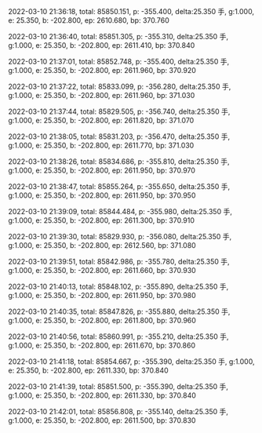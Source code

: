 2022-03-10 21:36:18, total: 85850.151, p: -355.400, delta:25.350 手, g:1.000, e: 25.350, b: -202.800, ep: 2610.680, bp: 370.760

2022-03-10 21:36:40, total: 85851.305, p: -355.310, delta:25.350 手, g:1.000, e: 25.350, b: -202.800, ep: 2611.410, bp: 370.840

2022-03-10 21:37:01, total: 85852.748, p: -355.400, delta:25.350 手, g:1.000, e: 25.350, b: -202.800, ep: 2611.960, bp: 370.920

2022-03-10 21:37:22, total: 85833.099, p: -356.280, delta:25.350 手, g:1.000, e: 25.350, b: -202.800, ep: 2611.960, bp: 371.030

2022-03-10 21:37:44, total: 85829.505, p: -356.740, delta:25.350 手, g:1.000, e: 25.350, b: -202.800, ep: 2611.820, bp: 371.070

2022-03-10 21:38:05, total: 85831.203, p: -356.470, delta:25.350 手, g:1.000, e: 25.350, b: -202.800, ep: 2611.770, bp: 371.030

2022-03-10 21:38:26, total: 85834.686, p: -355.810, delta:25.350 手, g:1.000, e: 25.350, b: -202.800, ep: 2611.950, bp: 370.970

2022-03-10 21:38:47, total: 85855.264, p: -355.650, delta:25.350 手, g:1.000, e: 25.350, b: -202.800, ep: 2611.950, bp: 370.950

2022-03-10 21:39:09, total: 85844.484, p: -355.980, delta:25.350 手, g:1.000, e: 25.350, b: -202.800, ep: 2611.300, bp: 370.910

2022-03-10 21:39:30, total: 85829.930, p: -356.080, delta:25.350 手, g:1.000, e: 25.350, b: -202.800, ep: 2612.560, bp: 371.080

2022-03-10 21:39:51, total: 85842.986, p: -355.780, delta:25.350 手, g:1.000, e: 25.350, b: -202.800, ep: 2611.660, bp: 370.930

2022-03-10 21:40:13, total: 85848.102, p: -355.890, delta:25.350 手, g:1.000, e: 25.350, b: -202.800, ep: 2611.950, bp: 370.980

2022-03-10 21:40:35, total: 85847.826, p: -355.880, delta:25.350 手, g:1.000, e: 25.350, b: -202.800, ep: 2611.800, bp: 370.960

2022-03-10 21:40:56, total: 85860.991, p: -355.210, delta:25.350 手, g:1.000, e: 25.350, b: -202.800, ep: 2611.670, bp: 370.860

2022-03-10 21:41:18, total: 85854.667, p: -355.390, delta:25.350 手, g:1.000, e: 25.350, b: -202.800, ep: 2611.330, bp: 370.840

2022-03-10 21:41:39, total: 85851.500, p: -355.390, delta:25.350 手, g:1.000, e: 25.350, b: -202.800, ep: 2611.330, bp: 370.840

2022-03-10 21:42:01, total: 85856.808, p: -355.140, delta:25.350 手, g:1.000, e: 25.350, b: -202.800, ep: 2611.500, bp: 370.830